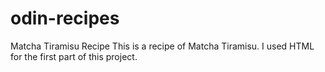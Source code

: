 # odin-recipes
Matcha Tiramisu Recipe
This is a recipe of Matcha Tiramisu.
I used HTML for the first part of this project.

